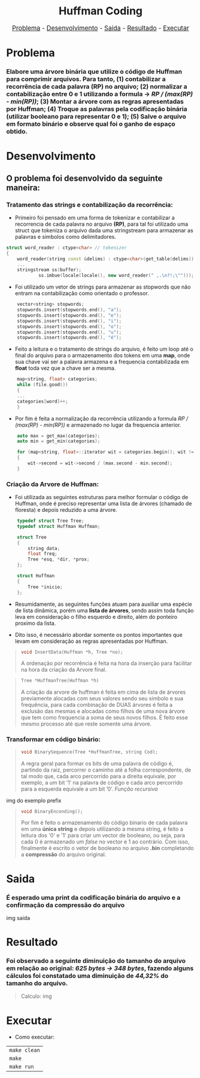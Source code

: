 <h1 align="center">Huffman Coding</h1>

<p style="font-size:120%;" align="center">
    <a href="#problema">Problema</a> -
    <a href="#desenvolvimento">Desenvolvimento</a> -
    <a href="#saida">Saida</a> -
    <a href="#resultado">Resultado</a> -
    <a href="#executar">Executar</a>

</p>

# Problema
### Elabore uma árvore binária que utilize o código de Huffman para comprimir arquivos. Para tanto, **(1)** contabilizar a recorrência de cada palavra (RP) no arquivo; **(2)** normalizar a contabilização entre 0 e 1 utilizando a formula -> *RP / (max(RP) - min(RP))*; **(3)** Montar a árvore com as regras apresentadas por Huffman; **(4)** Troque as palavras pela codificação binária (utilizar booleano para representar 0 e 1); **(5)** Salve o arquivo em formato binário e observe qual foi o ganho de espaço obtido.


# Desenvolvimento
## O problema foi desenvolvido da seguinte maneira:
### Tratamento das strings e contabilização da recorrência:
* Primeiro foi pensado em uma forma de tokenizar e contabilizar a recorrencia de cada palavra no arquivo **(RP)**, para tal foi utilizado uma struct que tokeniza o arquivo dada uma stringstream para armazenar as palavras e simbolos como delimitadores.


```cpp
struct word_reader : ctype<char> // tokenizer
{
    word_reader(string const &delims) : ctype<char>(get_table(delims)) {}
    ...
    stringstream ss(buffer);
            ss.imbue(locale(locale(), new word_reader(" ,.\n?!;\"")));
```
* Foi utilizado um vetor de strings para armazenar as stopwords que não entram na contabilização como orientado o professor.

```cpp
    vector<string> stopwords;
    stopwords.insert(stopwords.end(), "a");
    stopwords.insert(stopwords.end(), "e");
    stopwords.insert(stopwords.end(), "i");
    stopwords.insert(stopwords.end(), "o");
    stopwords.insert(stopwords.end(), "u");
    stopwords.insert(stopwords.end(), "é");
```

* Feito a leitura e o tratamento de strings do arquivo, é feito um loop até o final do arquivo para o armazenamento dos tokens em uma **map**, onde sua chave vai ser a palavra armazena e a frequencia contabilizada em **float** toda vez que a chave ser a mesma.

```cpp
    map<string, float> categories;
    while (file.good())
    {
    ...
    categories[word]++;
    }
```

* Por fim é feita a normalização da recorrência utilizando a formula *RP / (max(RP) - min(RP))* e armazenado no lugar da frequencia anterior.

```cpp
    auto max = get_max(categories);
    auto min = get_min(categories);

    for (map<string, float>::iterator wit = categories.begin(); wit != categories.end(); ++wit)
    {
        wit->second = wit->second / (max.second - min.second);
    }
```
### Criação da Arvore de Huffman:
* Foi utilizada as seguintes estruturas para melhor formular o código de Huffman, onde é preciso representar uma lista de árvores (chamado de floresta) e depois reduzido a uma árvore.
```cpp
    typedef struct Tree Tree;
    typedef struct Huffman Huffman;

    struct Tree
    {
        string data;
        float freq;
        Tree *esq, *dir, *prox;
    };

    struct Huffman
    {
        Tree *inicio;
    };
```

* Resumidamente, as seguintes funções atuam para auxiliar uma espécie de lista dinâmica, porém uma **lista de árvores**, sendo assim toda função leva em consideração o filho esquerdo e direito, além do ponteiro proximo da lista.

* Dito isso, é necessário abordar somente os pontos importantes que levam em consideração as regras apresentadas por Huffman.

> ```cpp
> void InsertData(Huffman *h, Tree *no);
> ```
> A ordenação por recorrência é feita na hora da inserção para facilitar na hora da criação da Arvore final.

> ```cpp
> Tree *HuffmanTree(Huffman *h)
> ```
> A criação da arvore de huffman é feita em cima de lista de árvores previamente alocadas com seus valores sendo seu simbolo e sua frequência, para cada combinação de DUAS árvores é feita a exclusão das mesmas e alocadas como filhos de uma nova árvore que tem como frequencia a soma de seus novos filhos. É feito esse mesmo processo até que reste somente uma árvore.


### Transformar em código binário:

> ```cpp
> void BinarySequence(Tree *HuffmanTree, string Cod);
> ```
> A regra geral para formar os bits de uma palavra de código é, partindo da raiz, percorrer o caminho até a folha correspondente, de tal modo que, cada arco percorrido para a direita equivale, por exemplo, a um bit ’1’ na palavra de código e cada arco percorrido para a esquerda equivale a um bit ’0’. *Função recursiva*

img do exemplo prefix

> ```cpp
> void BinaryEnconding();
> ```
> Por fim é feito o armazenamento do código binario de cada palavra em uma **única string** e depois utilizando a mesma string, é feito a leitura dos '0' e '1' para criar um vector de booleano, ou seja, para cada 0 é armazenado um *false* no vector e 1 ao contrário. Com isso, finalmente é escrito o vetor de booleano no arquivo **.bin** completando a **compressão** do arquivo original.




# Saida
### É esperado uma print da codificação binária do arquivo e a confirmação da compressão do arquivo

img saida

# Resultado
### Foi observado a seguinte diminuição do tamanho do arquivo em relação ao original: *625 bytes* *->* *348 bytes*, fazendo alguns cálculos foi constatado uma diminuição de *44,32%* do tamanho do arquivo.

> Calculo:
> img

# Executar
* Como executar:

<html>
<table>
    <tr>
        <td><code>make clean</code></td>
    <tr>
        <td><code>make</code></td>
    </tr>
    <tr>
        <td><code>make run</code></td>
    </tr>
    <tr>
</table>
</html>